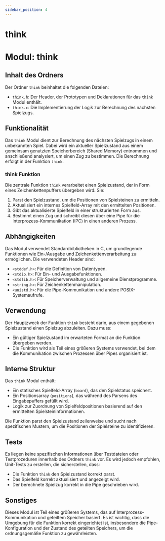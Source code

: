 ```yaml
---
sidebar_position: 4
---
```


# think

# Modul: think

## Inhalt des Ordners
Der Ordner `think` beinhaltet die folgenden Dateien:
- `think.h`: Der Header, der Prototypen und Deklarationen für das `think` Modul enthält.
- `think.c`: Die Implementierung der Logik zur Berechnung des nächsten Spielzugs.

## Funktionalität
Das `think` Modul dient zur Berechnung des nächsten Spielzugs in einem unbekannten Spiel. Dabei wird ein aktueller Spielzustand aus einem gemeinsam genutzten Speicherbereich (Shared Memory) entnommen und anschließend analysiert, um einen Zug zu bestimmen. Die Berechnung erfolgt in der Funktion `think`.

### think Funktion
Die zentrale Funktion `think` verarbeitet einen Spielzustand, der in Form eines Zeichenkettenpuffers übergeben wird. Sie:
1. Parst den Spielzustand, um die Positionen von Spielsteinen zu ermitteln.
2. Aktualisiert ein internes Spielfeld-Array mit den ermittelten Positionen.
3. Gibt das aktualisierte Spielfeld in einer strukturierten Form aus.
4. Bestimmt einen Zug und schreibt diesen über eine Pipe für die Interprozess-Kommunikation (IPC) in einen anderen Prozess.

## Abhängigkeiten
Das Modul verwendet Standardbibliotheken in C, um grundlegende Funktionen wie Ein-/Ausgabe und Zeichenkettenverarbeitung zu ermöglichen. Die verwendeten Header sind:
- `<stddef.h>`: Für die Definition von Datentypen.
- `<stdio.h>`: Für Ein- und Ausgabefunktionen.
- `<stdlib.h>`: Für Speicherverwaltung und allgemeine Dienstprogramme.
- `<string.h>`: Für Zeichenkettenmanipulation.
- `<unistd.h>`: Für die Pipe-Kommunikation und andere POSIX-Systemaufrufe.

## Verwendung
Der Hauptzweck der Funktion `think` besteht darin, aus einem gegebenen Spielzustand einen Spielzug abzuleiten. Dazu muss:
- Ein gültiger Spielzustand im erwarteten Format an die Funktion übergeben werden.
- Die Funktion wird als Teil eines größeren Systems verwendet, bei dem die Kommunikation zwischen Prozessen über Pipes organisiert ist.

## Interne Struktur
Das `think` Modul enthält:
- Ein statisches Spielfeld-Array (`board`), das den Spielstatus speichert.
- Ein Positionsarray (`positions`), das während des Parsens des Eingabepuffers gefüllt wird.
- Logik zur Zuordnung von Spielfeldpositionen basierend auf den ermittelten Spielsteininformationen.

Die Funktion parst den Spielzustand zeilenweise und sucht nach spezifischen Mustern, um die Positionen der Spielsteine zu identifizieren.

## Tests
Es liegen keine spezifischen Informationen über Testdateien oder Testprozeduren innerhalb des Ordners `think` vor. Es wird jedoch empfohlen, Unit-Tests zu erstellen, die sicherstellen, dass:
- Die Funktion `think` den Spielzustand korrekt parst.
- Das Spielfeld korrekt aktualisiert und angezeigt wird.
- Der berechnete Spielzug korrekt in die Pipe geschrieben wird.

## Sonstiges
Dieses Modul ist Teil eines größeren Systems, das auf Interprozess-Kommunikation und geteiltem Speicher basiert. Es ist wichtig, dass die Umgebung für die Funktion korrekt eingerichtet ist, insbesondere die Pipe-Konfiguration und der Zustand des geteilten Speichers, um die ordnungsgemäße Funktion zu gewährleisten.